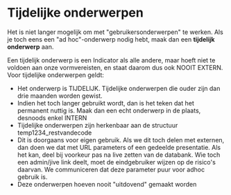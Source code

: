 # Tijdelijke onderwerpen

Het is niet langer mogelijk om met &quot;gebruikersonderwerpen&quot; te werken. Als je toch eens een &quot;ad hoc&quot;-onderwerp nodig hebt, maak dan een **tijdelijk onderwerp** aan.

Een tijdelijk onderwerp is een Indicator als alle andere, maar hoeft niet te voldoen aan onze vormvereisten, en staat daarom dus ook NOOIT EXTERN. Voor tijdelijke onderwerpen geldt:

- Het onderwerp is TIJDELIJK. Tijdelijke onderwerpen die ouder zijn dan drie maanden worden gewist.
- Indien het toch langer gebruikt wordt, dan is het teken dat het permanent nuttig is. Maak dan een echt onderwerp in de plaats, desnoods enkel INTERN
- Tijdelijke onderwerpen zijn herkenbaar aan de structuur temp1234\_restvandecode
- Dit is doorgaans voor eigen gebruik. Als we dit toch delen met externen, dan doen we dat met URL parameters of een gedeelde presentatie. Als het kan, deel bij voorkeur pas na live zetten van de databank. Wie toch een admin/jive link deelt, moet de eindgebruiker wijzen op de risico&#39;s daarvan. We communiceren dat deze parameter puur voor adhoc gebruik is.
- Deze onderwerpen hoeven nooit &quot;uitdovend&quot; gemaakt worden